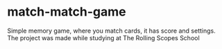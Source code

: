 # match-match-game
Simple memory game, where you match cards, it has score and settings. The project was made while studying at The Rolling Scopes School

